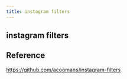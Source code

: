 ```yaml
---
title: instagram filters
---
```


## instagram filters


## Reference
https://github.com/acoomans/instagram-filters

